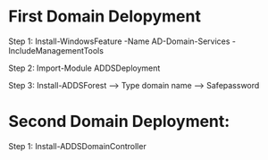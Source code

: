 # First Domain Delopyment 

Step 1: Install-WindowsFeature -Name AD-Domain-Services -IncludeManagementTools

Step 2: Import-Module ADDSDeployment

Step 3: Install-ADDSForest --> Type domain name --> Safepassword

# Second Domain Deployment:

Step 1: Install-ADDSDomainController
